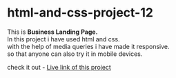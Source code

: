 # html-and-css-project-12


This is **Business Landing Page.** <br/>
In this project i have used html and css.<br/>
with the help of media queries i have made it responsive.<br/>
so that anyone can also try it in mobile devices.<br/> 

check it out - [Live link of this project](https://ashish-nagars-html-css-project-12.netlify.app/)
